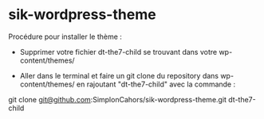 # sik-wordpress-theme

Procédure pour installer le thème : 

- Supprimer votre fichier dt-the7-child se trouvant dans votre wp-content/themes/

- Aller dans le terminal et faire un git clone du repository dans wp-content/themes/ en rajoutant "dt-the7-child" avec la commande :

git clone git@github.com:SimplonCahors/sik-wordpress-theme.git dt-the7-child
